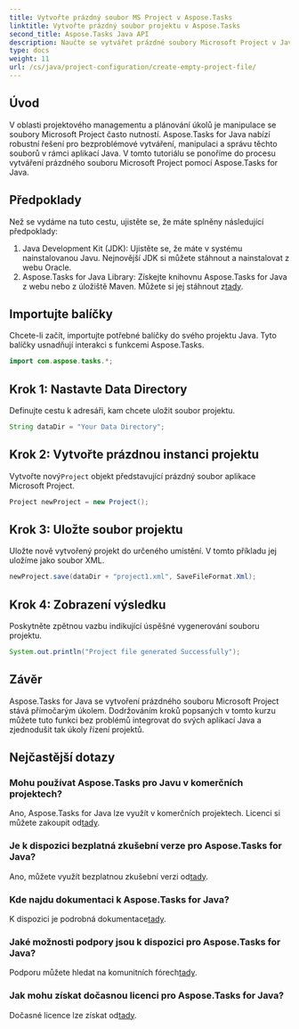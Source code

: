 ```yaml
---
title: Vytvořte prázdný soubor MS Project v Aspose.Tasks
linktitle: Vytvořte prázdný soubor projektu v Aspose.Tasks
second_title: Aspose.Tasks Java API
description: Naučte se vytvářet prázdné soubory Microsoft Project v Javě pomocí Aspose.Tasks. Snadné kroky pro bezproblémovou integraci.
type: docs
weight: 11
url: /cs/java/project-configuration/create-empty-project-file/
---
```

## Úvod
V oblasti projektového managementu a plánování úkolů je manipulace se soubory Microsoft Project často nutností. Aspose.Tasks for Java nabízí robustní řešení pro bezproblémové vytváření, manipulaci a správu těchto souborů v rámci aplikací Java. V tomto tutoriálu se ponoříme do procesu vytváření prázdného souboru Microsoft Project pomocí Aspose.Tasks for Java.
## Předpoklady
Než se vydáme na tuto cestu, ujistěte se, že máte splněny následující předpoklady:
1. Java Development Kit (JDK): Ujistěte se, že máte v systému nainstalovanou Javu. Nejnovější JDK si můžete stáhnout a nainstalovat z webu Oracle.
2.  Aspose.Tasks for Java Library: Získejte knihovnu Aspose.Tasks for Java z webu nebo z úložiště Maven. Můžete si jej stáhnout z[tady](https://releases.aspose.com/tasks/java/).

## Importujte balíčky
Chcete-li začít, importujte potřebné balíčky do svého projektu Java. Tyto balíčky usnadňují interakci s funkcemi Aspose.Tasks.
```java
import com.aspose.tasks.*;
```
## Krok 1: Nastavte Data Directory
Definujte cestu k adresáři, kam chcete uložit soubor projektu.
```java
String dataDir = "Your Data Directory";
```
## Krok 2: Vytvořte prázdnou instanci projektu
 Vytvořte nový`Project` objekt představující prázdný soubor aplikace Microsoft Project.
```java
Project newProject = new Project();
```
## Krok 3: Uložte soubor projektu
Uložte nově vytvořený projekt do určeného umístění. V tomto příkladu jej uložíme jako soubor XML.
```java
newProject.save(dataDir + "project1.xml", SaveFileFormat.Xml);
```
## Krok 4: Zobrazení výsledku
Poskytněte zpětnou vazbu indikující úspěšné vygenerování souboru projektu.
```java
System.out.println("Project file generated Successfully");
```

## Závěr
Aspose.Tasks for Java se vytvoření prázdného souboru Microsoft Project stává přímočarým úkolem. Dodržováním kroků popsaných v tomto kurzu můžete tuto funkci bez problémů integrovat do svých aplikací Java a zjednodušit tak úkoly řízení projektů.
## Nejčastější dotazy
### Mohu používat Aspose.Tasks pro Javu v komerčních projektech?
 Ano, Aspose.Tasks for Java lze využít v komerčních projektech. Licenci si můžete zakoupit od[tady](https://purchase.aspose.com/buy).
### Je k dispozici bezplatná zkušební verze pro Aspose.Tasks for Java?
 Ano, můžete využít bezplatnou zkušební verzi od[tady](https://releases.aspose.com/).
### Kde najdu dokumentaci k Aspose.Tasks for Java?
 K dispozici je podrobná dokumentace[tady](https://reference.aspose.com/tasks/java/).
### Jaké možnosti podpory jsou k dispozici pro Aspose.Tasks for Java?
 Podporu můžete hledat na komunitních fórech[tady](https://forum.aspose.com/c/tasks/15).
### Jak mohu získat dočasnou licenci pro Aspose.Tasks for Java?
 Dočasné licence lze získat od[tady](https://purchase.aspose.com/temporary-license/).